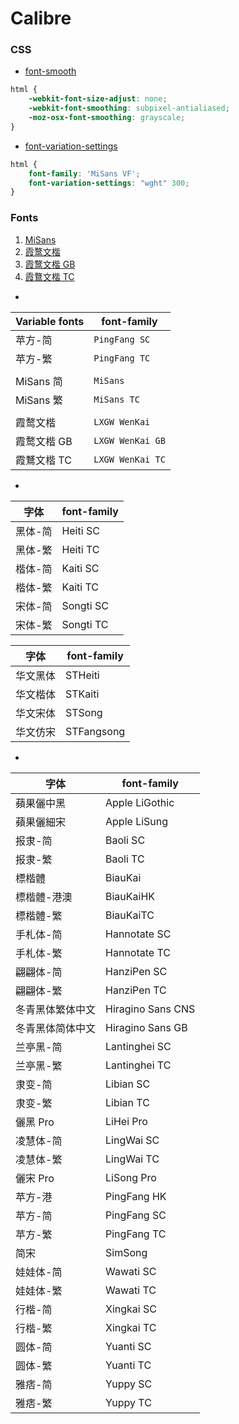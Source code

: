 # Calibre

### CSS

- [font-smooth](https://developer.mozilla.org/zh-CN/docs/Web/CSS/font-smooth)
```css
html {
    -webkit-font-size-adjust: none;
    -webkit-font-smoothing: subpixel-antialiased;
    -moz-osx-font-smoothing: grayscale;
}
```

- [font-variation-settings](https://developer.mozilla.org/zh-CN/docs/Web/CSS/font-variation-settings)
```css
html {
    font-family: 'MiSans VF';
    font-variation-settings: "wght" 300;
}
```

### Fonts

1. [MiSans](https://hyperos.mi.com/font)
2. [霞鹜文楷](https://github.com/lxgw/LxgwWenKai/releases)
3. [霞鹜文楷 GB](https://github.com/lxgw/LxgwWenkaiGB/releases)
4. [霞鶩文楷 TC](https://github.com/lxgw/LxgwWenkaiTC/releases)

-

| Variable fonts | font-family |
| --- | ---|
| 苹方-简 | `PingFang SC` |
| 苹方-繁 | `PingFang TC` |
| | |
| MiSans 简 | `MiSans` |
| MiSans 繁 | `MiSans TC` |
| | |
| 霞鹜文楷 | `LXGW WenKai` |
| 霞鹜文楷 GB | `LXGW WenKai GB` |
| 霞鶩文楷 TC | `LXGW WenKai TC` |

-

| 字体 | font-family |
| --- | ---|
| 黑体-简 | Heiti SC |
| 黑体-繁 | Heiti TC |
| 楷体-简 | Kaiti SC |
| 楷体-繁 | Kaiti TC |
| 宋体-简 | Songti SC |
| 宋体-繁 | Songti TC |

| 字体 | font-family |
| --- | ---|
| 华文黑体 | STHeiti |
| 华文楷体 | STKaiti |
| 华文宋体 | STSong |
| 华文仿宋 | STFangsong |

-

| 字体 | font-family |
| --- | ---|
| 蘋果儷中黑 | Apple LiGothic |
| 蘋果儷細宋 | Apple LiSung |
| 报隶-简 | Baoli SC |
| 报隶-繁 | Baoli TC |
| 標楷體 | BiauKai |
| 標楷體-港澳 | BiauKaiHK |
| 標楷體-繁 | BiauKaiTC |
| 手札体-简 | Hannotate SC |
| 手札体-繁 | Hannotate TC |
| 翩翩体-简 | HanziPen SC |
| 翩翩体-繁 | HanziPen TC |
| 冬青黑体繁体中文 | Hiragino Sans CNS |
| 冬青黑体简体中文 | Hiragino Sans GB |
| 兰亭黑-简 | Lantinghei SC |
| 兰亭黑-繁 | Lantinghei TC |
| 隶变-简 | Libian SC |
| 隶变-繁 | Libian TC |
| 儷黑 Pro | LiHei Pro |
| 凌慧体-简 | LingWai SC |
| 凌慧体-繁 | LingWai TC |
| 儷宋 Pro | LiSong Pro |
| 苹方-港 | PingFang HK |
| 苹方-简 | PingFang SC |
| 苹方-繁 | PingFang TC |
| 简宋 | SimSong |
| 娃娃体-简 | Wawati SC |
| 娃娃体-繁 | Wawati TC |
| 行楷-简 | Xingkai SC |
| 行楷-繁 | Xingkai TC |
| 圆体-简 | Yuanti SC |
| 圆体-繁 | Yuanti TC |
| 雅痞-简 | Yuppy SC |
| 雅痞-繁 | Yuppy TC |
